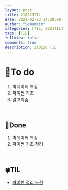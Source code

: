 ```yaml
---
layout: post
title: 210223TIL 
date: 2021-02-23 14:28:00
author: "SeWonKim"
categories: [TIL, 2021TIL]
tags: [TIL]
fullview: false
comments: true
description: 210228 TIL
---
```


# 🌱To do

1. 빅데이터 특강
2. 파이썬 기초
3. 알고리즘
   
&nbsp;
&nbsp;

## 🌳Done

1. 빅데이터 특강
2. 파이썬 기초 정리
   
&nbsp;
&nbsp;

## 🍀TIL

- [파이썬 정리 노션](https://www.notion.so/sewonkimm/ad51ce930f554df48e2aad130d010018)



&nbsp;
&nbsp;
